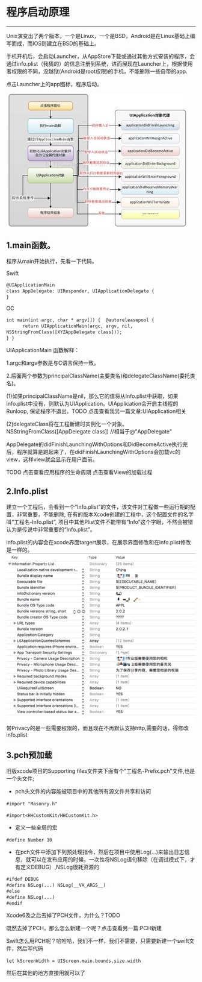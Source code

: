 # 程序启动原理

---

Unix演变出了两个版本，一个是Linux，一个是BSD，Android是在Linux基础上编写而成，而IOS则建立在BSD的基础上。

手机开机后，会启动Launcher，从AppStore下载或通过其他方式安装的程序，会通过info.plist（我猜的）的信息注册到系统，进而展现在Launcher上，根据使用者权限的不同，没越狱\(Android是root权限\)的手机，不能删除一些自带的app.

点击Launcher上的app图标，程序启动。

![](/assets/1430021-c2e42dfc1be91ed9.jpg)

## 1.main函数。

程序从main开始执行，先看一下代码。

Swift

```
@UIApplicationMain
class AppDelegate: UIResponder, UIApplicationDelegate {
}
```

OC

```
int main(int argc, char * argv[]) {  @autoreleasepool {  
      return UIApplicationMain(argc, argv, nil, NSStringFromClass([XYZAppDelegate class]));    
} }
```

UIApplicationMain 函数解释：

1.argc和argv参数是与C语言保持一致。

2.后面两个参数为principalClassName\(主要类名\)和delegateClassName\(委托类名\)。

\(1\)如果principalClassName是nil，那么它的值将从Info.plist中获取，如果Info.plist中没有，则默认为UIApplication。UIApplication会开启主线程的Runloop, 保证程序不退出。TODO 点击查看我另一篇文章:UIApplication相关

\(2\)delegateClass将在工程新建时实例化一个对象。NSStringFromClass\(\[AppDelegate class\]\) //相当于@"AppDelegate"

AppDelegate的didFinishLaunchingWithOptions和DidBecomeActive执行完后，程序就算是跑起来了，在didFinishLaunchingWithOptions会加载vc的view，这样view就会显示在用户面前。

TODO 点击查看应用程序的生命周期  点击查看View的加载过程

## 2.Info.plist

建立一个工程后，会看到一个“Info.plist”的文件，该文件对工程做一些运行期的配置，非常重要，不能删除, 在有的版本Xcode创建的工程中，这个配置文件的名字叫“工程名-Info.plist”, 项目中其他Plist文件不能带有“Info”这个字眼，不然会被错认为是传说中非常重要的“Info.plist”。

info.plist的内容会在xcode界面targert展示，在展示界面修改和在info.plist修改是一样的。![](/assets/QQ20171231-154120@2x.png)带Privacy的是一些需要权限的，而且现在不再默认支持http,需要的话，得修改info.plist

## 3.pch预加载

旧版xcode项目的Supporting files文件夹下面有个"工程名-Prefix.pch"文件,也是一个头文件;

* pch头文件的内容能被项目中的其他所有源文件共享和访问

`#import "Masonry.h"`

`#import<HHCustomKit/HHCustomKit.h>`

* 定义一些全局的宏

`#define Number 10`

* 在pch文件中添加下列预处理指令，然后在项目中使用Log\(…\)来输出日志信息，就可以在发布应用的时候，一次性将NSLog语句移除（在调试模式下，才有定义DEBUG）,NSLog很耗资源的

```
#ifdef DEBUG
#define NSLog(...) NSLog(__VA_ARGS__)
#else
#define NSLog(...) 
#endif
```

Xcode6及之后去掉了PCH文件，为什么？TODO

既然去掉了PCH，那么怎么新建一个呢？点击查看另一篇:PCH新建

Swift怎么用PCH呢？哈哈哈，我们不一样，我们不需要，只需要新建一个swift文件，然后写代码

`let kScreenWidth = UIScreen.main.bounds.size.width`

然后在其他的地方直接用就可以了

